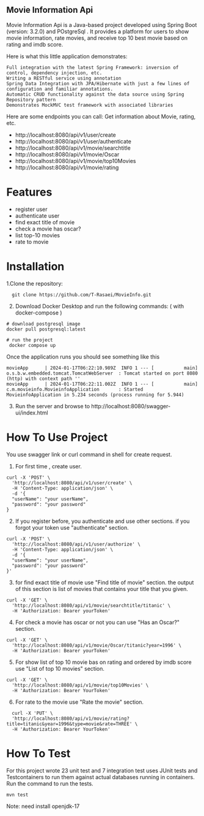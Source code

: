 ## Movie Information Api
Movie Information Api is a Java-based project developed using Spring Boot (version: 3.2.0) and POstgreSql . It provides a platform for users to show movie information, rate movies, and receive top 10 best movie based on rating and imdb score.

Here is what this little application demonstrates:

    Full integration with the latest Spring Framework: inversion of control, dependency injection, etc.
    Writing a RESTful service using annotation
    Spring Data Integration with JPA/Hibernate with just a few lines of configuration and familiar annotations.
    Automatic CRUD functionality against the data source using Spring Repository pattern
    Demonstrates MockMVC test framework with associated libraries

Here are some endpoints you can call:
Get information about Movie, rating, etc.

* http://localhost:8080/api/v1/user/create
* http://localhost:8080/api/v1/user/authenticate
* http://localhost:8080/api/v1/movie/searchtitle
* http://localhost:8080/api/v1/movie/Oscar
* http://localhost:8080/api/v1/movie/top10Movies
* http://localhost:8080/api/v1/movie/rating

# Features
* register user
* authenticate user
* find exact title of movie
* check a movie has oscar?
* list top-10 movies
* rate to movie

# Installation
1.Clone the repository:
```shell
  git clone https://github.com/T-Rasaei/MovieInfo.git
```
2. Download Docker Desktop and run the following commands: ( with docker-compose )
```shell
# download postgresql image
docker pull postgresql:latest
```
```shell
# run the project
 docker compose up
```
Once the application runs you should see something like this
```shell
movieApp      | 2024-01-17T06:22:10.989Z  INFO 1 --- [           main] o.s.b.w.embedded.tomcat.TomcatWebServer  : Tomcat started on port 8080 (http) with context path ''
movieApp      | 2024-01-17T06:22:11.002Z  INFO 1 --- [           main] c.m.movieinfo.MovieinfoApplication       : Started MovieinfoApplication in 5.234 seconds (process running for 5.944)
```
3. Run the server and browse to http://localhost:8080/swagger-ui/index.html

# How To Use Project
You use swagger link or curl command in shell for create request.
1. For first time , create user. 
```shell
curl -X 'POST' \
  'http://localhost:8080/api/v1/user/create' \
  -H 'Content-Type: application/json' \
  -d '{
  "userName": "your userName",
  "password": "your password"
}
```
2. If you register before, you authenticate and use other sections. if you forgot your token use "authenticate" section.
```shell
curl -X 'POST' \
  'http://localhost:8080/api/v1/user/authorize' \
  -H 'Content-Type: application/json' \
  -d '{
  "userName": "your userName",
  "password": "your password"
}'
```
3. for find exact title of movie use "Find title of movie" section. the output of this section is list of movies that contains your title that you given.
```shell
curl -X 'GET' \
  'http://localhost:8080/api/v1/movie/searchtitle/titanic' \
  -H 'Authorization: Bearer yourToken'
```
4. For check a movie has oscar or not you can use "Has an Oscar?" section.
```shell
curl -X 'GET' \
  'http://localhost:8080/api/v1/movie/Oscar/titanic?year=1996' \
  -H 'Authorization: Bearer yourToken'
```
5. For show list of top 10 movie bas on rating and ordered by imdb score use "List of top 10 movies" section.
```shell
curl -X 'GET' \
  'http://localhost:8080/api/v1/movie/top10Movies' \
  -H 'Authorization: Bearer YourToken'
```
6. For rate to the movie use "Rate the movie" section.
```shell
  curl -X 'PUT' \
  'http://localhost:8080/api/v1/movie/rating?title=titanic&year=1996&type=movie&rate=THREE' \
  -H 'Authorization: Bearer YourToken'
```

# How To Test
For this project wrote 23 unit test and 7 integration test uses JUnit tests and Testcontainers to run them against actual databases running in containers.
Run the command to run the tests.
```shell
mvn test
```
Note: need install openjdk-17


